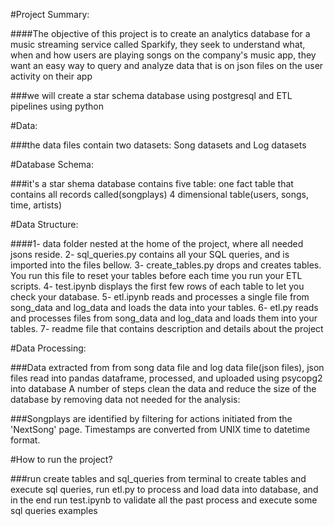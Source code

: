 #Project Summary:

####The objective of this project is to create an analytics database for a music streaming service called Sparkify, they seek to understand what, when and how users are playing songs on the company's music app, they want an easy way to query and analyze data that is on json files on the user activity on their app

###we will create a star schema database using postgresql and ETL pipelines using python


#Data:

###the data files contain two datasets:
Song datasets and Log datasets

#Database Schema:

###it's a star shema database contains five table:
one fact table that contains all records called(songplays)
4 dimensional table(users, songs, time, artists)

#Data Structure:

####1- data folder nested at the home of the project, where all needed jsons reside.
2- sql_queries.py contains all your SQL queries, and is imported into the files bellow.
3- create_tables.py drops and creates tables. You run this file to reset your tables before each time you run your ETL scripts.
4- test.ipynb displays the first few rows of each table to let you check your database.
5- etl.ipynb reads and processes a single file from song_data and log_data and loads the data into your tables.
6- etl.py reads and processes files from song_data and log_data and loads them into your tables.
7- readme file that contains description and details about the project

#Data Processing:

###Data extracted from from song data file and log data file(json files), json files read into pandas dataframe, processed, and uploaded using psycopg2 into database
A number of steps clean the data and reduce the size of the database by removing data not needed for the analysis:

###Songplays are identified by filtering for actions initiated from the 'NextSong' page.
Timestamps are converted from UNIX time to datetime format.

#How to run the project?

###run create tables and sql_queries from terminal to create tables and execute sql queries, run etl.py to process and load data into database, and in the end run test.ipynb to validate all the past process and execute some sql queries examples
